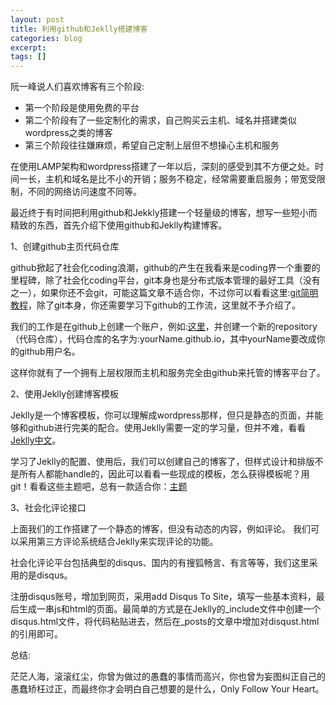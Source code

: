 ```yaml
---
layout: post
title: 利用github和Jeklly搭建博客
categories: blog
excerpt:
tags: []
---
```

阮一峰说人们喜欢博客有三个阶段:

* 第一个阶段是使用免费的平台
* 第二个阶段有了一些定制化的需求，自己购买云主机、域名并搭建类似wordpress之类的博客
* 第三个阶段往往嫌麻烦，希望自己定制上层但不想操心主机和服务

在使用LAMP架构和wordpress搭建了一年以后，深刻的感受到其不方便之处。时间一长，主机和域名是比不小的开销；服务不稳定，经常需要重启服务；带宽受限制，不同的网络访问速度不同等。

最近终于有时间把利用github和Jekkly搭建一个轻量级的博客，想写一些短小而精致的东西，首先介绍下使用github和Jeklly构建博客。

1、创建github主页代码仓库

github掀起了社会化coding浪潮，github的产生在我看来是coding界一个重要的里程碑，除了社会化coding平台，git本身也是分布式版本管理的最好工具（没有之一），如果你还不会git，可能这篇文章不适合你，不过你可以看看这里:<a href = "https://rogerdudler.github.io/git-guide/">git简明教程</a>，除了git本身，你还需要学习下github的工作流，这里就不予介绍了。

我们的工作是在github上创建一个账户，例如:<a href = "https://github.com/fisherMartyn">这里</a>，并创建一个新的repository（代码仓库），代码仓库的名字为:yourName.github.io，其中yourName要改成你的github用户名。

这样你就有了一个拥有上层权限而主机和服务完全由github来托管的博客平台了。

2、使用Jeklly创建博客模板

Jeklly是一个博客模板，你可以理解成wordpress那样，但只是静态的页面，并能够和github进行完美的配合。使用Jeklly需要一定的学习量，但并不难，看看<a href="http://jekyllcn.com/">Jeklly中文</a>。

学习了Jeklly的配置、使用后，我们可以创建自己的博客了，但样式设计和排版不是所有人都能handle的，因此可以看看一些现成的模板，怎么获得模板呢？用git！看看这些主题吧，总有一款适合你：<a href="http://jekyllthemes.org/">主题</a>

3、社会化评论接口

上面我们的工作搭建了一个静态的博客，但没有动态的内容，例如评论。 我们可以采用第三方评论系统结合Jeklly来实现评论的功能。

社会化评论平台包括典型的disqus、国内的有搜狐畅言、有言等等，我们这里采用的是disqus。

注册disqus账号，增加到网页，采用add Disqus To Site，填写一些基本资料，最后生成一串js和html的页面。最简单的方式是在Jeklly的_include文件中创建一个disqus.html文件，将代码粘贴进去，然后在_posts的文章中增加对disqust.html的引用即可。

总结:

茫茫人海，滚滚红尘，你曾为做过的愚蠢的事情而高兴，你也曾为妄图纠正自己的愚蠢矫枉过正，而最终你才会明白自己想要的是什么，Only Follow Your Heart。
